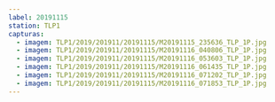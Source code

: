 ```yaml
---
label: 20191115
station: TLP1
capturas:
  - imagem: TLP1/2019/201911/20191115/M20191115_235636_TLP_1P.jpg
  - imagem: TLP1/2019/201911/20191115/M20191116_040806_TLP_1P.jpg
  - imagem: TLP1/2019/201911/20191115/M20191116_053603_TLP_1P.jpg
  - imagem: TLP1/2019/201911/20191115/M20191116_061435_TLP_1P.jpg
  - imagem: TLP1/2019/201911/20191115/M20191116_071202_TLP_1P.jpg
  - imagem: TLP1/2019/201911/20191115/M20191116_071853_TLP_1P.jpg
---
```

